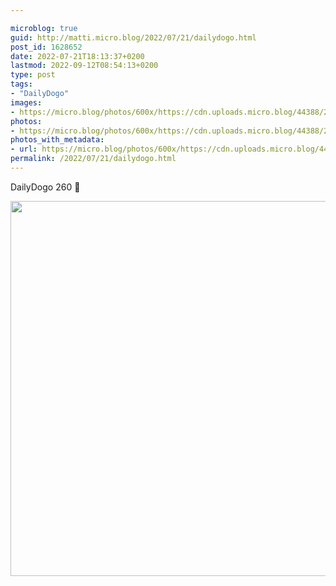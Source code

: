```yaml
---

microblog: true
guid: http://matti.micro.blog/2022/07/21/dailydogo.html
post_id: 1628652
date: 2022-07-21T18:13:37+0200
lastmod: 2022-09-12T08:54:13+0200
type: post
tags:
- "DailyDogo"
images:
- https://micro.blog/photos/600x/https://cdn.uploads.micro.blog/44388/2022/9db315927a.jpg
photos:
- https://micro.blog/photos/600x/https://cdn.uploads.micro.blog/44388/2022/9db315927a.jpg
photos_with_metadata:
- url: https://micro.blog/photos/600x/https://cdn.uploads.micro.blog/44388/2022/9db315927a.jpg
permalink: /2022/07/21/dailydogo.html
---
```

DailyDogo 260 🐶

<img src="/media/uploads/2022/9db315927a.jpg" width="600" height="600" alt="" />
